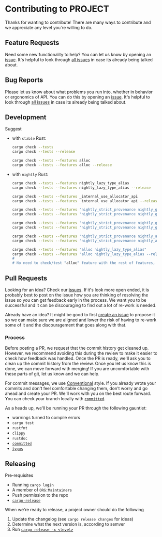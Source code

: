 # Contributing to PROJECT

Thanks for wanting to contribute! There are many ways to contribute and we
appreciate any level you're willing to do.

## Feature Requests

Need some new functionality to help?  You can let us know by opening an
[issue][new issue]. It's helpful to look through [all issues][all issues] in
case its already being talked about.

## Bug Reports

Please let us know about what problems you run into, whether in behavior or
ergonomics of API.  You can do this by opening an [issue][new issue]. It's
helpful to look through [all issues][all issues] in case its already being
talked about.

## Development

Suggest

- with `stable` Rust:
  ```bash
  cargo check --tests
  cargo check --tests --release

  cargo check --tests --features alloc
  cargo check --tests --features alloc --release
  ```
- with `nightly` Rust:
  ```bash
  cargo check --tests --features nightly_lazy_type_alias
  cargo check --tests --features nightly_lazy_type_alias --release

  cargo check --tests --features _internal_use_allocator_api
  cargo check --tests --features _internal_use_allocator_api --release

  cargo check --tests --features "nightly_strict_provenance nightly_guard_cross_alloc"
  cargo check --tests --features "nightly_strict_provenance nightly_guard_cross_alloc" --release

  cargo check --tests --features "nightly_strict_provenance nightly_guard_cross_cleanup"
  cargo check --tests --features "nightly_strict_provenance nightly_guard_cross_cleanup" --release

  cargo check --tests --features "nightly_strict_provenance nightly_accept_custom_alloc"
  cargo check --tests --features "nightly_strict_provenance nightly_accept_custom_alloc" --release

  cargo check --tests --features "alloc nightly_lazy_type_alias"
  cargo check --tests --features "alloc nightly_lazy_type_alias --release
  #
  # No need to check/test "alloc" feature with the rest of features, because they all turn on/depend on "alloc" features themselves.
  ```

## Pull Requests

Looking for an idea? Check our [issues][issues]. If it's look more open ended,
it is probably best to post on the issue how you are thinking of resolving the
issue so you can get feedback early in the process. We want you to be
successful and it can be discouraging to find out a lot of re-work is needed.

Already have an idea?  It might be good to first [create an issue][new issue]
to propose it so we can make sure we are aligned and lower the risk of having
to re-work some of it and the discouragement that goes along with that.

### Process

Before posting a PR, we request that the commit history get cleaned up.
However, we recommend avoiding this during the review to make it easier to
check how feedback was handled. Once the PR is ready, we'll ask you to clean up
the commit history from the review.  Once you let us know this is done, we can
move forward with merging!  If you are uncomfortable with these parts of git,
let us know and we can help.

For commit messages, we use [Conventional](https://www.conventionalcommits.org)
style.  If you already wrote your commits and don't feel comfortable changing
them, don't worry and go ahead and create your PR.  We'll work with you on the
best route forward. You can check your branch locally with
[`committed`](https://github.com/crate-ci/committed).

As a heads up, we'll be running your PR through the following gauntlet:
- warnings turned to compile errors
- `cargo test`
- `rustfmt`
- `clippy`
- `rustdoc`
- [`committed`](https://github.com/crate-ci/committed)
- [`typos`](https://github.com/crate-ci/typos)

## Releasing

Pre-requisites
- Running `cargo login`
- A member of `ORG:Maintainers`
- Push permission to the repo
- [`cargo-release`](https://github.com/crate-ci/cargo-release/)

When we're ready to release, a project owner should do the following
1. Update the changelog (see `cargo release changes` for ideas)
2. Determine what the next version is, according to semver
3. Run [`cargo release -x <level>`](https://github.com/crate-ci/cargo-release)

[issues]: https://github.com/scale-rs/lazysort-prealloc/issues
[new issue]: https://github.com/scale-rs/lazysort-prealloc/issues/new
[all issues]: https://github.com/scale-rs/lazysort-prealloc/issues?utf8=%E2%9C%93&q=is%3Aissue
